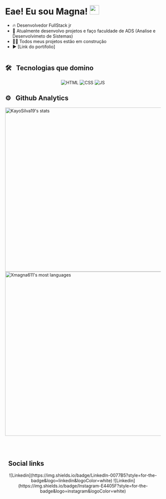 <h1> Eae! Eu sou Magna! <img src="https://raw.githubusercontent.com/kaueMarques/kaueMarques/master/hi.gif" width="30px"></h1>

- 🔥 Desenvolvedor FullStack jr
- 🔭 Atualmente desenvolvo projetos e faço faculdade de ADS (Analise e Desenvolvimeto de Sistemas)
- 👨‍💻 Todos meus projetos estão em construção
- ▶ [Link do portifolio]
<br><br>

## 🛠 &nbsp; Tecnologias que domino
<p align="center">
  <img aling="center" alt="HTML" src="https://img.shields.io/badge/HTML5-E34F26?style=for-the-badge&logo=html5&logoColor=white">
  <img aling="center" alt="CSS" src="https://img.shields.io/badge/CSS3-1572B6?style=for-the-badge&logo=css3&logoColor=white">
  <img aling="center" alt="JS" src="https://img.shields.io/badge/JavaScript-F7DF1E?style=for-the-badge&logo=javascript&logoColor=black">
</p>

## ⚙ &nbsp; Github Analytics

<p align="left">
  <img width="530em" src="https://github-readme-stats.vercel.app/api?username=xmagna611&show_icons=true&theme=dark" alt="KayoSilva19's stats"/>
  <img width="530em" src="https://github-readme-stats.vercel.app/api/top-langs/?username=xmagna611&layout=compact&theme=dark" alt="Xmagna611's most languages"/>
</p>
<br><br>

## &nbsp; Social links
<p align="center">
  ![Linkedin](https://img.shields.io/badge/LinkedIn-0077B5?style=for-the-badge&logo=linkedin&logoColor=white)
  ![Linkedin](https://img.shields.io/badge/Instagram-E4405F?style=for-the-badge&logo=instagram&logoColor=white)
</p>


